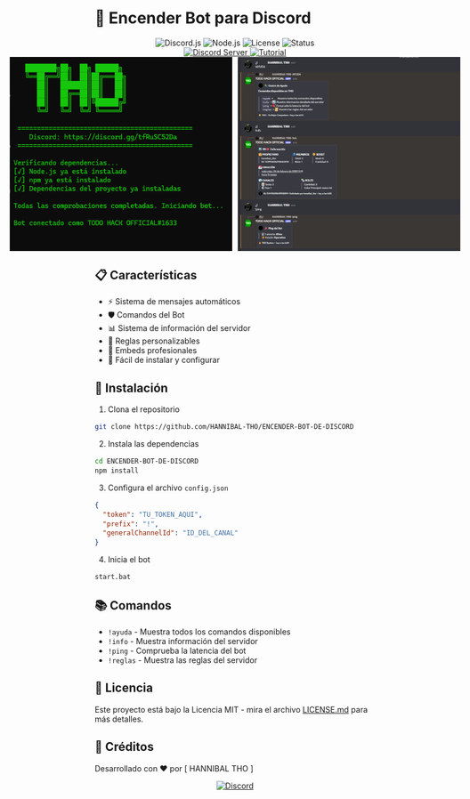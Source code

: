 # 🤖 Encender Bot para Discord

<div align="center">
  <img src="https://img.shields.io/badge/Discord.js-v14-blue.svg" alt="Discord.js">
  <img src="https://img.shields.io/badge/Node.js-v18-green.svg" alt="Node.js">
  <img src="https://img.shields.io/badge/License-MIT-yellow.svg" alt="License">
  <img src="https://img.shields.io/badge/Status-Active-success.svg" alt="Status">
</div>

<div align="center">
  <a href="https://discord.gg/tfRuSC52Da">
    <img src="https://img.shields.io/badge/Discord-Unirse_al_Servidor-%237289DA.svg?style=for-the-badge&logo=discord&logoColor=white" alt="Discord Server">
  </a>
  <a href="https://youtu.be/tutorial-id">
    <img src="https://img.shields.io/badge/YouTube-Tutorial_de_Instalación-%23FF0000.svg?style=for-the-badge&logo=youtube&logoColor=white" alt="Tutorial">
  </a>
</div>

<div align="center" style="display: flex; justify-content: center; gap: 10px;">
  <img src="./img/preview1.png" width="400" alt="Preview Bot">
  <img src="./img/preview2.png" width="400" alt="Preview Comandos">
</div>

## 📋 Características

- ⚡ Sistema de mensajes automáticos
- 🛡️ Comandos del Bot
- 📊 Sistema de información del servidor
- 📜 Reglas personalizables
- 🎨 Embeds profesionales
- 🚀 Fácil de instalar y configurar

## 🔧 Instalación

1. Clona el repositorio
```bash
git clone https://github.com/HANNIBAL-THO/ENCENDER-BOT-DE-DISCORD
```

2. Instala las dependencias
```bash
cd ENCENDER-BOT-DE-DISCORD
npm install
```

3. Configura el archivo `config.json`
```json
{
  "token": "TU_TOKEN_AQUI",
  "prefix": "!",
  "generalChannelId": "ID_DEL_CANAL"
}
```

4. Inicia el bot
```bash
start.bat
```

## 📚 Comandos

- `!ayuda` - Muestra todos los comandos disponibles
- `!info` - Muestra información del servidor
- `!ping` - Comprueba la latencia del bot
- `!reglas` - Muestra las reglas del servidor

## 📝 Licencia

Este proyecto está bajo la Licencia MIT - mira el archivo [LICENSE.md](LICENSE.md) para más detalles.

## 🌟 Créditos

Desarrollado con ❤️ por [ HANNIBAL THO ]

<div align="center">
  <a href="https://discord.gg/tfRuSC52Da">
    <img src="https://img.shields.io/discord/1349558279004622880?color=7289da&logo=discord&logoColor=white" alt="Discord">
  </a>
</div>
